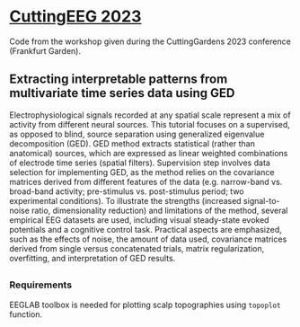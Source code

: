 # [CuttingEEG 2023](https://cuttinggardens2023.org/gardens/frankfurt/)
Code from the workshop given during the CuttingGardens 2023 conference (Frankfurt Garden).

## Extracting interpretable patterns from multivariate time series data using GED

Electrophysiological signals recorded at any spatial scale represent a mix of activity from different neural sources. This tutorial focuses on a supervised, as opposed to blind, source separation using generalized eigenvalue decomposition (GED). GED method extracts statistical (rather than anatomical) sources, which are expressed as linear weighted combinations of electrode time series (spatial filters). Supervision step involves data selection for implementing GED, as the method relies on the covariance matrices derived from different features of the data (e.g. narrow-band vs. broad-band activity; pre-stimulus vs. post-stimulus period; two experimental conditions). To illustrate the strengths (increased signal-to-noise ratio, dimensionality reduction) and limitations of the method, several empirical EEG datasets are used, including visual steady-state evoked potentials and a cognitive control task. Practical aspects are emphasized, such as the effects of noise, the amount of data used, covariance matrices derived from single versus concatenated trials, matrix regularization, overfitting, and interpretation of GED results.
##

### Requirements
EEGLAB toolbox is needed for plotting scalp topographies using `topoplot` function.
